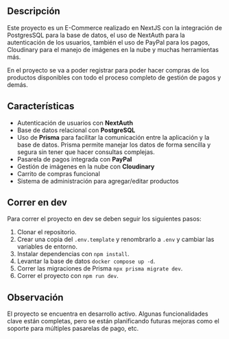 ## Descripción

Este proyecto es un E-Commerce realizado en NextJS con la integración de PostgresSQL para la base de datos, el uso de NextAuth para la autenticación de los usuarios, también el uso de PayPal para los pagos, Cloudinary para el manejo de imágenes en la nube y muchas herramientas más.

En el proyecto se va a poder registrar para poder hacer compras de los productos disponibles con todo el proceso completo de gestión de pagos y demás.

## Características
- Autenticación de usuarios con **NextAuth**
- Base de datos relacional con **PostgreSQL**
- Uso de **Prisma** para facilitar la comunicación entre la aplicación y la base de datos. Prisma permite manejar los datos de forma sencilla y segura sin tener que hacer consultas complejas.
- Pasarela de pagos integrada con **PayPal**
- Gestión de imágenes en la nube con **Cloudinary**
- Carrito de compras funcional
- Sistema de administración para agregar/editar productos

## Correr en dev

Para correr el proyecto en dev se deben seguir los siguientes pasos:

1. Clonar el repositorio.
2. Crear una copia del ```.env.template``` y renombrarlo a ```.env``` y cambiar las variables de entorno.
3. Instalar dependencias con ```npm install```.
4. Levantar la base de datos ```docker compose up -d```.
5. Correr las migraciones de Prisma ```npx prisma migrate dev```.
6. Correr el proyecto con ```npm run dev```.


## Observación
El proyecto se encuentra en desarrollo activo. Algunas funcionalidades clave están completas, pero se están planificando futuras mejoras como el soporte para múltiples pasarelas de pago, etc.